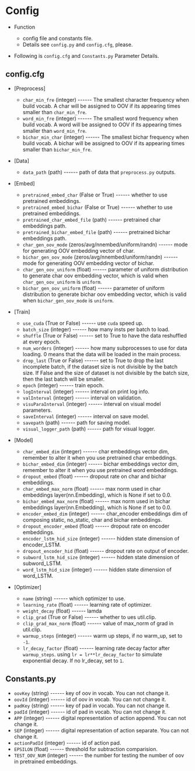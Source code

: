 # Config

- Function
  - config file and constants file.
  - Details see `config.py` and `config.cfg`, please.
  
- Following is `config.cfg` and `Constants.py` Parameter Details.

## config.cfg
- [Preprocess]
  - `char_min_fre` (integer) ------ The smallest character frequency when build vocab. A char will be assigned to OOV if its
  appearing times smaller than `char_min_fre`.
  - `word_min_fre` (integer) ------ The smallest word frequency when build vocab. A word will be assigned to OOV if its
  appearing times smaller than `word_min_fre`.
  - `bichar_min_char` (integer) ------ The smallest bichar frequency when build vocab. A bichar will be assigned to OOV if its
  appearing times smaller than `bichar_min_fre`.
  
- [Data]
  - `data_path` (path) ------ path of data that `preprocess.py` outputs.
  
- [Embed]
  - `pretrained_embed_char` (False or True) ------ whether to use pretrained embeddings.
  - `pretrained_embed_bichar` (False or True) ------ whether to use pretrained embeddings.
  - `pretrained_char_embed_file` (path) ------ pretrained char embeddings path.
  - `pretrained_bichar_embed_file` (path) ------ pretrained bichar embeddings path.
  - `char_gen_oov_mode` (zeros/avg/nnembed/uniform/randn) ------ mode for generating OOV embedding vector of char.
  - `bichar_gen_oov_mode` (zeros/avg/nnembed/uniform/randn) ------ mode for generating OOV embedding vector of bichar.
  - `char_gen_oov_uniform` (float) ------ parameter of uniform distribution to generate char oov embedding vector, which
  is valid when `char_gen_oov_uniform` is `uniform`.
  - `bichar_gen_oov_uniform` (float) ------ parameter of uniform distribution to generate bichar oov embedding vector, which
  is valid when `bichar_gen_oov_mode` is `uniform`.

- [Train]
  - `use_cuda` (True or False) ------ use `cuda` speed up.
  - `batch_size` (integer) ------ how many insts per batch to load.
  - `shuffle` (True or False) ------ set to True to have the data reshuffled at every epoch.
  - `num_worders` (integer) ------ how many subprocesses to use for data loading. 0 means that the data will be loaded 
  in the main process.
  - `drop_last` (True or False) ------ set to True to drop the last incomplete batch, if the dataset size is not divisible by the batch size. 
  If False and the size of dataset is not divisible by the batch size, then the last batch will be smaller. 
  - `epoch` (integer) ------ train epoch.
  - `logInterval` (integer) ------ interval on print log info.
  - `valInterval` (integer) ------ interval on validation.
  - `visuParaInterval` (integer) ------ interval on visual model parameters.
  - `saveInterval` (integer) ------ interval on save model.
  - `savepath` (path) ------ path for saving model.
  - `visual_logger_path` (path) ------ path for visual logger.

- [Model]
  - `char_embed_dim` (integer) ------ char embeddings vector dim, remember to alter it when you use pretrained char embeddings.
  - `bichar_embed_dim` (integer) ------ bichar embeddings vector dim, remember to alter it when you use pretrained word embeddings.
  - `dropout_embed` (float) ------ dropout rate on char and bichar embeddings.
  - `char_embed_max_norm` (float) ------ max norm used in char embeddings layer(nn.Embedding), which is None if set to 0.0.
  - `bichar_embed_max_norm` (float) ------ max norm used in bichar embeddings layer(nn.Embedding), which is None if set to 0.0.
  - `encoder_embed_dim` (integer) ------ char_encoder embeddings dim of composing static, no_static, char and bichar embeddings.
  - `dropout_encoder_embed` (float) ------ dropout rate on encoder embeddings.
  - `encoder_lstm_hid_size` (integer) ------ hidden state dimension of encoder_LSTM.
  - `dropout_encoder_hid` (float) ------ dropout rate on output of encoder.
  - `subword_lstm_hid_size` (integer) ------ hidden state dimension of subword_LSTM.
  - `word_lstm_hid_size` (integer) ------ hidden state dimension of word_LSTM.

- [Optimizer]
  - `name` (string) ------ which optimizer to use.
  - `learning_rate` (float) ------ learning rate of optimizer.
  - `weight_decay` (float) ------ lamda
  - `clip_grad` (True or False) ------ whether to ues util.clip.
  - `clip_grad_max_norm` (float) ------ value of max_norm of grad in util.clip.
  - `warmup_steps` (integer) ------ warm up steps, if no warm_up, set to `-1`.
  - `lr_decay_factor` (float) ------ learning rate decay factor after `warmup_steps`. using `lr = lr**lr_decay_factor` to simulate exponential decay. If no lr_decay, set to `1`.

  
## Constants.py
- `oovKey` (string) ------ key of oov in vocab. You can not change it.
- `oovId` (integer) ------ id of oov in vocab. You can not change it.
- `padKey` (string) ------ key of pad in vocab. You can not change it.
- `padId` (integer) ------ id of pad in vocab. You can not change it.
- `APP` (integer) ------ digital representation of action append. You can not change it.
- `SEP` (integer) ------ digital representation of action separate. You can not change it.
- `actionPadId` (integer) ------ id of action pad.
- `EPSILON` (float) ------ threshold for subtraction comparision.
- `TEST_OOV_NUM` (integer) ------ the number for testing the number of oov in pretrained embeddings.